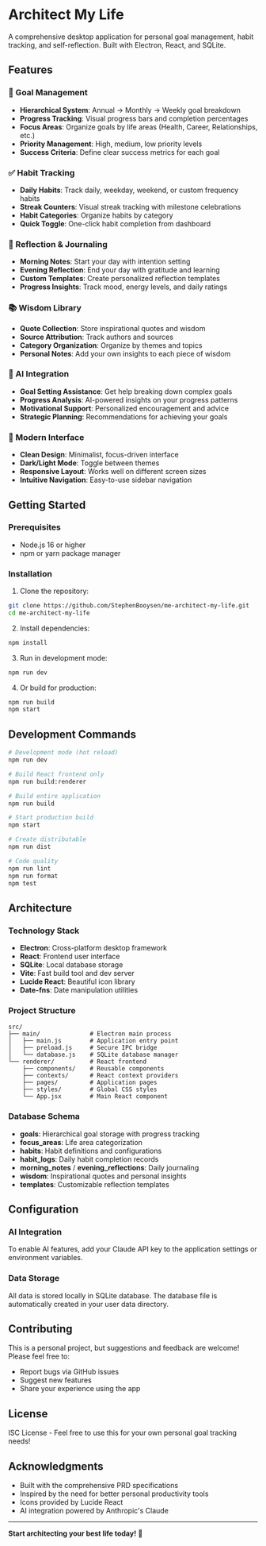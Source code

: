 # Architect My Life

A comprehensive desktop application for personal goal management, habit tracking, and self-reflection. Built with Electron, React, and SQLite.

## Features

### 🎯 Goal Management
- **Hierarchical System**: Annual → Monthly → Weekly goal breakdown
- **Progress Tracking**: Visual progress bars and completion percentages  
- **Focus Areas**: Organize goals by life areas (Health, Career, Relationships, etc.)
- **Priority Management**: High, medium, low priority levels
- **Success Criteria**: Define clear success metrics for each goal

### ✅ Habit Tracking
- **Daily Habits**: Track daily, weekday, weekend, or custom frequency habits
- **Streak Counters**: Visual streak tracking with milestone celebrations
- **Habit Categories**: Organize habits by category
- **Quick Toggle**: One-click habit completion from dashboard

### 📝 Reflection & Journaling
- **Morning Notes**: Start your day with intention setting
- **Evening Reflection**: End your day with gratitude and learning
- **Custom Templates**: Create personalized reflection templates
- **Progress Insights**: Track mood, energy levels, and daily ratings

### 📚 Wisdom Library
- **Quote Collection**: Store inspirational quotes and wisdom
- **Source Attribution**: Track authors and sources
- **Category Organization**: Organize by themes and topics
- **Personal Notes**: Add your own insights to each piece of wisdom

### 🤖 AI Integration
- **Goal Setting Assistance**: Get help breaking down complex goals
- **Progress Analysis**: AI-powered insights on your progress patterns
- **Motivational Support**: Personalized encouragement and advice
- **Strategic Planning**: Recommendations for achieving your goals

### 🎨 Modern Interface
- **Clean Design**: Minimalist, focus-driven interface
- **Dark/Light Mode**: Toggle between themes
- **Responsive Layout**: Works well on different screen sizes
- **Intuitive Navigation**: Easy-to-use sidebar navigation

## Getting Started

### Prerequisites
- Node.js 16 or higher
- npm or yarn package manager

### Installation

1. Clone the repository:
```bash
git clone https://github.com/StephenBooysen/me-architect-my-life.git
cd me-architect-my-life
```

2. Install dependencies:
```bash
npm install
```

3. Run in development mode:
```bash
npm run dev
```

4. Or build for production:
```bash
npm run build
npm start
```

## Development Commands

```bash
# Development mode (hot reload)
npm run dev

# Build React frontend only
npm run build:renderer

# Build entire application
npm run build

# Start production build
npm start

# Create distributable
npm run dist

# Code quality
npm run lint
npm run format
npm test
```

## Architecture

### Technology Stack
- **Electron**: Cross-platform desktop framework
- **React**: Frontend user interface
- **SQLite**: Local database storage
- **Vite**: Fast build tool and dev server
- **Lucide React**: Beautiful icon library
- **Date-fns**: Date manipulation utilities

### Project Structure
```
src/
├── main/              # Electron main process
│   ├── main.js        # Application entry point
│   ├── preload.js     # Secure IPC bridge
│   └── database.js    # SQLite database manager
└── renderer/          # React frontend
    ├── components/    # Reusable components
    ├── contexts/      # React context providers  
    ├── pages/         # Application pages
    ├── styles/        # Global CSS styles
    └── App.jsx        # Main React component
```

### Database Schema
- **goals**: Hierarchical goal storage with progress tracking
- **focus_areas**: Life area categorization
- **habits**: Habit definitions and configurations
- **habit_logs**: Daily habit completion records
- **morning_notes** / **evening_reflections**: Daily journaling
- **wisdom**: Inspirational quotes and personal insights
- **templates**: Customizable reflection templates

## Configuration

### AI Integration
To enable AI features, add your Claude API key to the application settings or environment variables.

### Data Storage
All data is stored locally in SQLite database. The database file is automatically created in your user data directory.

## Contributing

This is a personal project, but suggestions and feedback are welcome! Please feel free to:
- Report bugs via GitHub issues
- Suggest new features
- Share your experience using the app

## License

ISC License - Feel free to use this for your own personal goal tracking needs!

## Acknowledgments

- Built with the comprehensive PRD specifications
- Inspired by the need for better personal productivity tools
- Icons provided by Lucide React
- AI integration powered by Anthropic's Claude

---

**Start architecting your best life today!** 🚀
